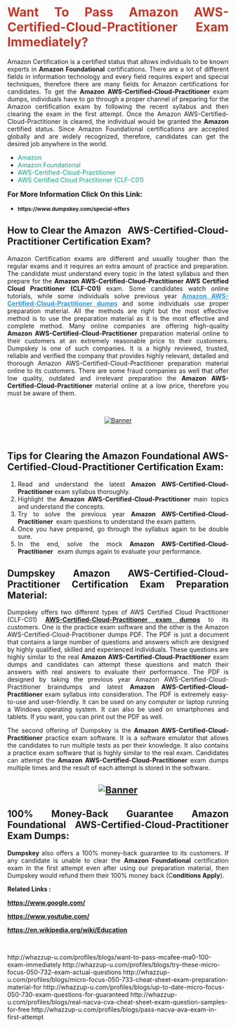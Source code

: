<h1 style="text-align: justify;"><span style="color:#c0392b;"><strong>Want To Pass Amazon AWS-Certified-Cloud-Practitioner Exam Immediately?</strong></span></h1>

<p style="text-align: justify;">Amazon Certification is a certified status that allows individuals to be known experts in<strong> Amazon Foundational</strong> certifications. There are a lot of different fields in information technology and every field requires expert and special techniques, therefore there are many fields for Amazon certifications for candidates. To get the <strong>Amazon AWS-Certified-Cloud-Practitioner </strong>exam dumps, individuals have to go through a proper channel of preparing for the Amazon certification exam by following the recent syllabus and then clearing the exam in the first attempt. Once the Amazon AWS-Certified-Cloud-Practitioner is cleared, the individual would be granted the <strong>Amazon</strong> certified status. Since Amazon Foundational certifications are accepted globally and are widely recognized, therefore, candidates can get the desired job anywhere in the world.</p>

<ul>
	<li style="text-align: justify;"><span style="color:#16a085;">Amazon</span></li>
	<li style="text-align: justify;"><span style="color:#16a085;">Amazon Foundational  </span></li>
	<li style="text-align: justify;"><span style="color:#16a085;">AWS-Certified-Cloud-Practitioner</span></li>
	<li style="text-align: justify;"><span style="color:#16a085;">AWS Certified Cloud Practitioner (CLF-C01)</span></li>
</ul>

<p style="text-align: justify;"><span style="font-size:16px;"><strong>For More Information Click On this Link:</strong></span></p>

<ul>
	<li style="text-align: justify;"><span style="font-size:12px;"><strong>https://www.dumpskey.com/special-offers</strong></span></li>
</ul>

<h2><strong>How to Clear the Amazon   AWS-Certified-Cloud-Practitioner Certification Exam?</strong></h2>

<p style="text-align: justify;">Amazon Certification exams are different and usually tougher than the regular exams and it requires an extra amount of practice and preparation. The candidate must understand every topic in the latest syllabus and then prepare for the <strong>Amazon AWS-Certified-Cloud-Practitioner AWS Certified Cloud Practitioner (CLF-C01)</strong> exam. Some candidates watch online tutorials, while some individuals solve previous year <a href="https://www.dumpskey.com/amazon/aws-certified-cloud-practitioner-braindumps"><span style="color:#3498db;"><u><strong>Amazon AWS-Certified-Cloud-Practitioner dumps</strong></u></span></a> and some individuals use proper preparation material. All the methods are right but the most effective method is to use the preparation material as it is the most effective and complete method. Many online companies are offering high-quality <strong>Amazon AWS-Certified-Cloud-Practitioner </strong>preparation material online to their customers at an extremely reasonable price to their customers. Dumpskey is one of such companies. It is a highly reviewed, trusted, reliable and verified the company that provides highly relevant, detailed and thorough Amazon AWS-Certified-Cloud-Practitioner preparation material online to its customers. There are some fraud companies as well that offer low quality, outdated and irrelevant preparation the <strong>Amazon AWS-Certified-Cloud-Practitioner </strong>material online at a low price, therefore you must be aware of them.</p>

<p style="text-align: justify;"> </p>

<p style="text-align: center;"><a href="https://www.dumpskey.com/amazon/aws-certified-cloud-practitioner-braindumps"><img src="http://soperdoper.com/search_portal/uploads/general_banners/1562740316_Untitled_Linked_Comp_01.gif" alt="Banner"/></a></p>

<p style="text-align: center;"> </p>

<h2 style="text-align: justify;"><strong>Tips for Clearing the Amazon Foundational AWS-Certified-Cloud-Practitioner Certification Exam:</strong></h2>

<ol>
	<li style="text-align: justify;">Read and understand the latest <strong>Amazon AWS-Certified-Cloud-Practitioner </strong>exam syllabus thoroughly.</li>
	<li style="text-align: justify;">Highlight the<strong> Amazon AWS-Certified-Cloud-Practitioner </strong>main topics and understand the concepts.</li>
	<li style="text-align: justify;">Try to solve the previous year <strong>Amazon AWS-Certified-Cloud-Practitioner </strong> exam questions to understand the exam pattern.</li>
	<li style="text-align: justify;">Once you have prepared, go through the syllabus again to be double sure.</li>
	<li style="text-align: justify;">In the end, solve the mock <strong>Amazon AWS-Certified-Cloud-Practitioner  </strong> exam dumps again to evaluate your performance.</li>
</ol>

<h2 style="text-align: justify;"><strong>Dumpskey Amazon AWS-Certified-Cloud-Practitioner Certification Exam Preparation Material:</strong></h2>

<p style="text-align: justify;">Dumpskey offers two different types of AWS Certified Cloud Practitioner (CLF-C01) <strong><a href="https://www.dumpskey.com/amazon/aws-certified-cloud-practitioner-braindumps">AWS-Certified-Cloud-Practitioner exam dumps</a></strong> to its customers. One is the practice exam software and the other is the Amazon AWS-Certified-Cloud-Practitioner dumps PDF. The PDF is just a document that contains a large number of questions and answers which are designed by highly qualified, skilled and experienced individuals. These questions are highly similar to the real <strong>Amazon AWS-Certified-Cloud-Practitioner</strong> exam dumps and candidates can attempt these questions and match their answers with real answers to evaluate their performance. The PDF is designed by taking the previous year Amazon AWS-Certified-Cloud-Practitioner braindumps and latest <strong>Amazon AWS-Certified-Cloud-Practitioner </strong>exam syllabus into consideration. The PDF is extremely easy-to-use and user-friendly. It can be used on any computer or laptop running a Windows operating system. It can also be used on smartphones and tablets. If you want, you can print out the PDF as well.</p>

<p style="text-align: justify;">The second offering of Dumpskey is the<strong> Amazon AWS-Certified-Cloud-Practitioner</strong> practice exam software. It is a software emulator that allows the candidates to run multiple tests as per their knowledge. It also contains a practice exam software that is highly similar to the real exam. Candidates can attempt the<strong> Amazon AWS-Certified-Cloud-Practitioner</strong> exam dumps multiple times and the result of each attempt is stored in the software.</p>

<h2 style="text-align: center;"><a href="https://www.dumpskey.com/amazon/aws-certified-cloud-practitioner-braindumps"><img src="http://soperdoper.com/search_portal/uploads/general_banners/1562743625_8ppZk49y_HM0oke96j0cic4OdOo.jpg" alt="Banner"/></a></h2>

<h2 style="text-align: justify;"><strong>100% Money-Back Guarantee Amazon Foundational AWS-Certified-Cloud-Practitioner Exam Dumps:</strong></h2>

<p style="text-align: justify;"><strong>Dumpskey </strong>also offers a 100% money-back guarantee to its customers. If any candidate is unable to clear the <strong>Amazon Foundational </strong>certification exam in the first attempt even after using our preparation material, then Dumpskey would refund them their 100% money back (C<strong>onditions Apply</strong>).</p>

<p style="text-align: justify;"><strong>Related Links :</strong></p>

<p><a href="https://www.google.com/" rel="noopener noreferrer" target="_blank"><strong>https://www.google.com/</strong></a></p>

<p><a href="https://www.youtube.com/" rel="noopener noreferrer" target="_blank"><strong>https://www.youtube.com/</strong></a></p>

<p><a href="https://en.wikipedia.org/wiki/Education" rel="noopener noreferrer" target="_blank"><strong>https://en.wikipedia.org/wiki/Education</strong></a></p>

<p> </p>
http://whazzup-u.com/profiles/blogs/want-to-pass-mcafee-ma0-100-exam-immediately
http://whazzup-u.com/profiles/blogs/try-these-micro-focus-050-732-exam-actual-questions
http://whazzup-u.com/profiles/blogs/micro-focus-050-733-cheat-sheet-exam-preparation-material-for
http://whazzup-u.com/profiles/blogs/up-to-date-micro-focus-050-730-exam-questions-for-guaranteed
http://whazzup-u.com/profiles/blogs/real-nacva-cva-cheat-sheet-exam-question-samples-for-free
http://whazzup-u.com/profiles/blogs/pass-nacva-ava-exam-in-first-attempt
